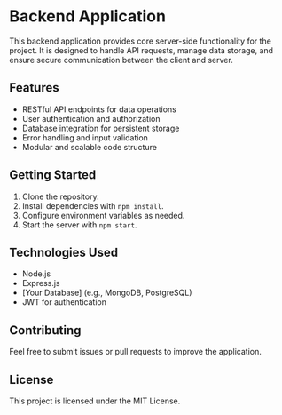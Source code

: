 # Backend Application

This backend application provides core server-side functionality for the project. It is designed to handle API requests, manage data storage, and ensure secure communication between the client and server.

## Features

- RESTful API endpoints for data operations
- User authentication and authorization
- Database integration for persistent storage
- Error handling and input validation
- Modular and scalable code structure

## Getting Started

1. Clone the repository.
2. Install dependencies with `npm install`.
3. Configure environment variables as needed.
4. Start the server with `npm start`.

## Technologies Used

- Node.js
- Express.js
- [Your Database] (e.g., MongoDB, PostgreSQL)
- JWT for authentication

## Contributing

Feel free to submit issues or pull requests to improve the application.

## License

This project is licensed under the MIT License.
